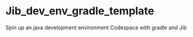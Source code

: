 # Jib_dev_env_gradle_template
Spin up an java development environment Codespace with gradle and Jib 
